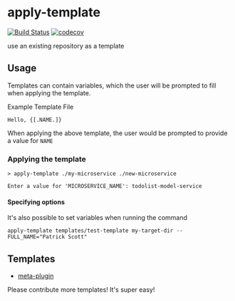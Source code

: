 # apply-template
[![Build Status](https://travis-ci.org/patrickleet/apply-template.svg?branch=master)](https://travis-ci.org/patrickleet/apply-template)
[![codecov](https://codecov.io/gh/patrickleet/meta-template/branch/master/graph/badge.svg)](https://codecov.io/gh/patrickleet/meta-template)

use an existing repository as a template

## Usage

Templates can contain variables, which the user will be prompted to fill when applying the template.

Example Template File
```
Hello, {[.NAME.]}
```

When applying the above template, the user would be prompted to provide a value for `NAME`

### Applying the template

```
> apply-template ./my-microservice ./new-microservice

Enter a value for 'MICROSERVICE_NAME': todolist-model-service
```

#### Specifying options
It's also possible to set variables when running the command
```
apply-template templates/test-template my-target-dir --FULL_NAME="Patrick Scott"
```


## Templates

* [meta-plugin](https://github.com/patrickleet/meta-template-meta-plugin)

Please contribute more templates! It's super easy!
